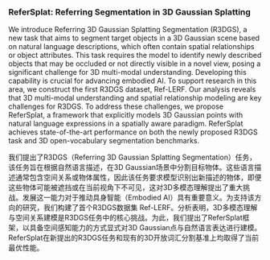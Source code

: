 ### ReferSplat: Referring Segmentation in 3D Gaussian Splatting

We introduce Referring 3D Gaussian Splatting Segmentation (R3DGS), a new task that aims to segment target objects in a 3D Gaussian scene based on natural language descriptions, which often contain spatial relationships or object attributes. This task requires the model to identify newly described objects that may be occluded or not directly visible in a novel view, posing a significant challenge for 3D multi-modal understanding. Developing this capability is crucial for advancing embodied AI. To support research in this area, we construct the first R3DGS dataset, Ref-LERF. Our analysis reveals that 3D multi-modal understanding and spatial relationship modeling are key challenges for R3DGS. To address these challenges, we propose ReferSplat, a framework that explicitly models 3D Gaussian points with natural language expressions in a spatially aware paradigm. ReferSplat achieves state-of-the-art performance on both the newly proposed R3DGS task and 3D open-vocabulary segmentation benchmarks.

我们提出了R3DGS（Referring 3D Gaussian Splatting Segmentation）任务，该任务旨在根据自然语言描述，在3D Gaussian场景中分割目标物体。这些语言描述通常包含空间关系或物体属性，因此该任务要求模型识别出新描述的物体，即便这些物体可能被遮挡或在当前视角下不可见，这对3D多模态理解提出了重大挑战。发展这一能力对于推动具身智能（Embodied AI）具有重要意义。为支持该方向的研究，我们构建了首个R3DGS数据集 Ref-LERF。分析表明，3D多模态理解与空间关系建模是R3DGS任务中的核心挑战。为此，我们提出了ReferSplat框架，以具备空间感知能力的方式显式对3D Gaussian点与自然语言表达进行建模。ReferSplat在新提出的R3DGS任务和现有的3D开放词汇分割基准上均取得了当前最优性能。
